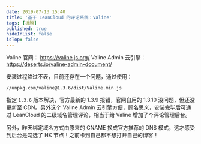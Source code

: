 ```yaml
---
date: 2019-07-13 15:40
title: '基于 LeanCloud 的评论系统：Valine'
tags: [折腾]
published: true
hideInList: false
isTop: false
---
```


Valine 官网： <https://valine.js.org/>
Valine Admin 云引擎： <https://deserts.io/valine-admin-document/>

安装过程略过不表，目前还存在一个问题，通过使用：

```
//unpkg.com/valine@1.3.6/dist/Valine.min.js
``` 

指定 `1.3.6` 版本解决，官方最新的 1.3.9 报错，官网自用的 1.3.10 没问题，但还没更新至 CDN。另外这个 Valine Admin 云引擎方便，顾名思义，安装完毕后可通过 LeanCloud 的二级域名管理评论，相当于给 Valine 增加了个评论管理后台。

另外，昨天绑定域名方式由原来的 CNAME 换成官方推荐的 DNS 模式，这才感受到后台是勾选了 HK 节点！之前卡到自己都不想打开自己的博客！